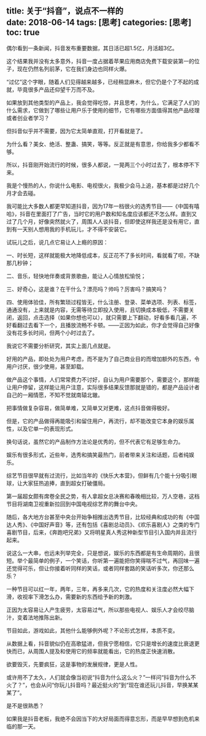 title: 关于“抖音”，说点不一样的        
date: 2018-06-14
tags: [思考]
categories: [思考]
toc: true
---

偶尔看到一条新闻，抖音发布重要数据，其日活已超1.5亿，月活超3亿。

这个结果我并没有太多意外，抖音一度占据着苹果应用商店免费下载安装第一的位子，现在仍然名列前茅，它在我们身边也同样火爆。

“过亿”这个字眼，随着人们见得越来越多，已经稍显麻木，但它仍是个了不起的成就，毕竟很多产品还仰望千万而不及。

如果放到其他类型的产品上，我会觉得吃惊，并且思考，为什么，它满足了人们的什么需求，它做到了哪些让用户乐于使用的细节，它有哪些方面值得其他产品经理或者创业者学习？

但抖音似乎并不需要，因为它太简单直观，打开看就是了。

为什么看？美女、绝活、整蛊、搞笑，等等。反正就是有意思，你给我多少都看不够。

所以，抖音刚开始流行的时候，很多人都说，一晃两三个小时过去了，根本停不下来。

我是个慢热的人，你说什么电影、电视很火，我极少会马上追，基本都是过好几个月才会去碰。

我可能比大多数人都更早知道抖音，因为17年一档很火的选秀节目——《中国有嘻哈》，抖音在里面打了广告，当时它的用户数和知名度应该都还不怎么样。直到又过了几个月，好像突然就火了，周围人人谈抖音，但即使这样我还是没有用它，直到有一天别人想用我的手机玩儿，才不得不安装它。

试玩儿之后，说几点它易让人上瘾的原因：

​一、时长短，这样就能极大地降低成本，反正花不了多长时间，看就看了呗，不缺那几秒钟；

二、音乐，轻快地伴奏或背景歌曲，能让人心情放松愉悦；

三、好奇心，这是谁？在干什么？漂亮吗？帅吗？厉害吗？搞笑吗？

四、使用体验佳，所有繁琐过程皆无，什么注册、登录、菜单选项、列表、标签，通通没有，上来就是内容，无需等待立即投入使用，且切换成本极低，不需要关闭，返回，点击选择（如果你想也可以），就只需要上下翻动，好看多看几遍，不好看翻过去看下一个，且播放流畅不卡顿。——正因为如此，你才会觉得自己好像没有花多长时间，但两个小时过去了。

我说它不需要分析研究，其实上面几点就是。

好用的产品，即处处为用户考虑，而不是为了自己商业目的而增加额外的东西，令用户讨厌，很少使用，甚至卸载。

做产品这个事情，人们常常费力不讨好，自认为用户需要那个，需要这个，那样能让用户停留，这样能让用户注意，实际很多结果反馈那就是错的，都是产品设计者自己的一厢情愿，不知不觉就南辕北辙。

把事情做复杂容易，做简单难，又简单又对更难，这点抖音做得极好。

但是，它的产品做得再能吸引和留住用户，再流行，却不能改变它本身的娱乐属性，以及它单一的表现形式。

换句话说，虽然它的产品制作方法论是优秀的，但不代表它有足够生命力。

娱乐有很多形式，近些年，选秀和搞笑最热门，前者带来关注和话题，后者纯娱乐。

综艺节目很早就有过流行，比如当年的《快乐大本营》，但鲜有几个能十分吸引眼球，让大家狂热追捧，直到超女打破僵局。

第一届超女颇有席卷全民之势，有人拿超女总决赛和春晚相比较，万人空巷，这档节目将湖南卫视重新拉回到中国电视综艺界的舞台中央。

随后，各大地方台甚至中央台开始争相推出选秀节目，比较经典和成功的有《中国达人秀》、《中国好声音》等，还有包括《喜剧总动员》、《欢乐喜剧人》之类的专门喜剧节目，后来，《奔跑吧兄弟》又将明星真人秀这种新型节目引入国内并且流行起来。

说这么一大串，也远未列举完全，只是想说，娱乐的东西都是有生命周期的，且很短。举个最简单的例子，一个笑话，你听第一遍能把你笑得喘不过气，再回味一遍还觉得可乐，但让你接着听同样的笑话，或者同样套路的笑话听多次，你还那么乐？

一种节目可以红一年，两年，三年，再多来几次，它的热度和关注度必然大幅下滑，收视率下滑怎么办，需要新的东西给予新的刺激。

正因为太容易让人产生疲劳，太容易过气，所以那些电视人、娱乐人才会绞尽脑汁，变着法地推陈出新。

节目如此，游戏如此，其他什么能够例外呢？不论形式怎样，本质不变。

从数据上看，抖音貌似仍在高歌猛进，但我宁愿相信，它只是增长的速度比衰退更快而已，从周围人提及和使用它的频率就能看出，它的热度正快速消散。

欲要毁灭，先要疯狂，这是事物的发展规律，更是人性。

或许用不了太久，人们就会像当初说“抖音为什么这么火？”一样问“抖音为什么不火了？”，也会从问“你玩儿抖音吗？最近挺火的”到“现在谁还玩儿抖音，早换某某某了”。

是不是很熟悉？

如果我是抖音老板，我绝不会因当下的大好局面而得意忘形，而是早早想到危机来临的那一天。​










